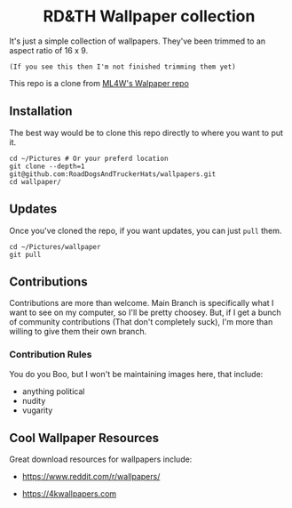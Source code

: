 <div align="center">
  <h1>RD&TH Wallpaper collection</h1>
</div>

It's just a simple collection of wallpapers. They've been trimmed to an aspect ratio of 16 x 9.

`(If you see this then I'm not finished trimming them yet)`

This repo is a clone from [ML4W's Walpaper repo](https://github.com/mylinuxforwork/wallpaper)

<!-- 
I'll probably add something else, but for now I've commented this out

![image](https://github.com/user-attachments/assets/9f94272d-7278-4599-801c-8b104ca746c8) 

-->

## Installation

The best way would be to clone this repo directly to where you want to put it.

```
cd ~/Pictures # Or your preferd location
git clone --depth=1 git@github.com:RoadDogsAndTruckerHats/wallpapers.git
cd wallpaper/
```

## Updates

Once you've cloned the repo, if you want updates, you can just `pull` them.

```
cd ~/Pictures/wallpaper
git pull
```

## Contributions

Contributions are more than welcome. Main Branch is specifically what I want to see on my computer, so I'll be pretty choosey. But, if I get a bunch of community contributions (That don't completely suck), I'm more than willing to give them their own branch.

### Contribution Rules

You do you Boo, but I won't be maintaining images here, that include:
- anything political
- nudity
- vugarity

## Cool Wallpaper Resources

Great download resources for wallpapers include:

- https://www.reddit.com/r/wallpapers/

- https://4kwallpapers.com
